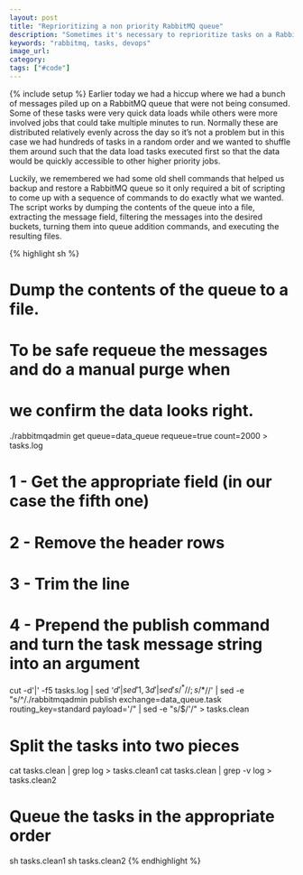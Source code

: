 ```yaml
---
layout: post
title: "Reprioritizing a non priority RabbitMQ queue"
description: "Sometimes it's necessary to reprioritize tasks on a RabbitMQ queue. One way to do it is to get every task on there and use shell scripting to requeue then in the correct order."
keywords: "rabbitmq, tasks, devops"
image_url:
category:
tags: ["#code"]
---
```

{% include setup %}
Earlier today we had a hiccup where we had a bunch of messages piled up on a RabbitMQ queue that were not being consumed. Some of these tasks were very quick data loads while others were more involved jobs that could take multiple minutes to run. Normally these are distributed relatively evenly across the day so it’s not a problem but in this case we had hundreds of tasks in a random order and we wanted to shuffle them around such that the data load tasks executed first so that the data would be quickly accessible to other higher priority jobs.

Luckily, we remembered we had some old shell commands that helped us backup and restore a RabbitMQ queue so it only required a bit of scripting to come up with a sequence of commands to do exactly what we wanted. The script works by dumping the contents of the queue into a file, extracting the message field, filtering the messages into the desired buckets, turning them into queue addition commands, and executing the resulting files.

{% highlight sh %}
# Dump the contents of the queue to a file.
# To be safe requeue the messages and do a manual purge when
# we confirm the data looks right.
./rabbitmqadmin get queue=data_queue requeue=true count=2000 > tasks.log

# 1 - Get the appropriate field (in our case the fifth one)
# 2 - Remove the header rows
# 3 - Trim the line
# 4 - Prepend the publish command and turn the task message string into an argument
cut -d'|' -f5 tasks.log | sed '$d' | sed '1,3d' | sed 's/^ *//;s/*$//' | sed -e "s/^/.\/rabbitmqadmin publish exchange=data_queue.task routing_key=standard payload='/" | sed -e "s/$/'/" > tasks.clean

# Split the tasks into two pieces
cat tasks.clean | grep log > tasks.clean1
cat tasks.clean | grep -v log > tasks.clean2

# Queue the tasks in the appropriate order
sh tasks.clean1
sh tasks.clean2
{% endhighlight %}
